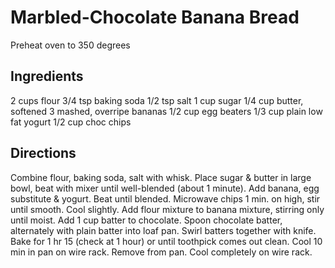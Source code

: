Marbled-Chocolate Banana Bread
==============================

Preheat oven to 350 degrees

Ingredients
-----------
2 cups flour
3/4 tsp baking soda
1/2 tsp salt
1 cup sugar
1/4 cup butter, softened
3 mashed, overripe bananas
1/2 cup egg beaters
1/3 cup plain low fat yogurt
1/2 cup choc chips

Directions
----------
Combine flour, baking soda, salt with whisk.  Place sugar & butter in large bowl, beat with mixer until well-blended (about 1 minute). Add banana, egg substitute & yogurt. Beat until blended. Microwave chips 1 min. on high, stir until smooth.  Cool slightly. Add flour mixture to banana mixture, stirring only until moist. Add 1 cup batter to chocolate. Spoon chocolate batter, alternately with plain batter into loaf pan. Swirl batters together with knife.  Bake for 1 hr 15 (check at 1 hour) or until toothpick comes out clean.  Cool 10 min in pan on wire rack. Remove from pan. Cool completely on wire rack.